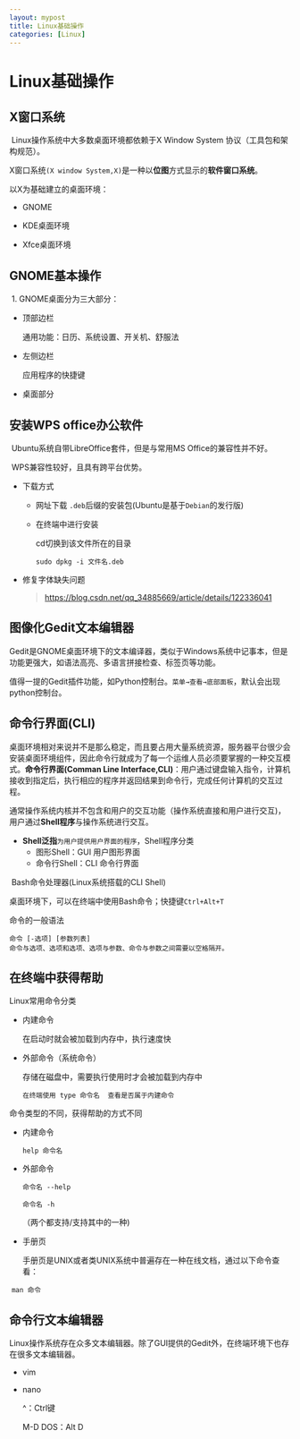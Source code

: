 ```yaml
---
layout: mypost
title: Linux基础操作
categories: [Linux]
---
```


# Linux基础操作

## X窗口系统

​	Linux操作系统中大多数桌面环境都依赖于X  Window System 协议（工具包和架构规范）。

​	X窗口系统`(X window System,X)`是一种以**位图**方式显示的**软件窗口系统**。	

以X为基础建立的桌面环境：

- GNOME

- KDE桌面环境
- Xfce桌面环境

## GNOME基本操作

​	1. GNOME桌面分为三大部分：

- 顶部边栏

  通用功能：日历、系统设置、开关机、舒服法

- 左侧边栏

  应用程序的快捷键

- 桌面部分

  

## 安装WPS office办公软件

​		Ubuntu系统自带LibreOffice套件，但是与常用MS Office的兼容性并不好。

​		WPS兼容性较好，且具有跨平台优势。

- 下载方式

  - 网址下载 `.deb`后缀的安装包(Ubuntu是基于`Debian`的发行版)

  - 在终端中进行安装 

    cd切换到该文件所在的目录

    `sudo dpkg -i 文件名.deb`

- 修复字体缺失问题

  >https://blog.csdn.net/qq_34885669/article/details/122336041

## 图像化Gedit文本编辑器

​	Gedit是GNOME桌面环境下的文本编译器，类似于Windows系统中记事本，但是功能更强大，如语法高亮、多语言拼接检查、标签页等功能。

​	值得一提的Gedit插件功能，如Python控制台。`菜单→查看→底部面板`，默认会出现python控制台。

## 命令行界面(CLI)

​		桌面环境相对来说并不是那么稳定，而且要占用大量系统资源，服务器平台很少会安装桌面环境组件，因此命令行就成为了每一个运维人员必须要掌握的一种交互模式。**命令行界面(Comman Line Interface,CLI)**：用户通过键盘输入指令，计算机接收到指定后，执行相应的程序并返回结果到命令行，完成任何计算机的交互过程。

​		通常操作系统内核并不包含和用户的交互功能（操作系统直接和用户进行交互)，用户通过**Shell程序**与操作系统进行交互。

- **Shell泛指**`为用户提供用户界面的程序`，Shell程序分类
  * 图形Shell：GUI 用户图形界面
  * 命令行Shell：CLI 命令行界面

​	Bash命令处理器(Linux系统搭载的CLI Shell)

​	桌面环境下，可以在终端中使用Bash命令；快捷键`Ctrl+Alt+T`



命令的一般语法

```
命令 [-选项] [参数列表]
命令与选项、选项和选项、选项与参数、命令与参数之间需要以空格隔开。
```

## 在终端中获得帮助

Linux常用命令分类

- 内建命令 

  在启动时就会被加载到内存中，执行速度快

- 外部命令（系统命令）

  存储在磁盘中，需要执行使用时才会被加载到内存中

  ```
  在终端使用 type 命令名  查看是否属于内建命令
  ```

命令类型的不同，获得帮助的方式不同

- 内建命令 

  `help 命令名`

- 外部命令 

  `命令名 --help` 

  `命令名 -h` 

  （两个都支持/支持其中的一种)

- 手册页

  手册页是UNIX或者类UNIX系统中普遍存在一种在线文档，通过以下命令查看：

​		`man 命令`

## 命令行文本编辑器

​	Linux操作系统存在众多文本编辑器。除了GUI提供的Gedit外，在终端环境下也存在很多文本编辑器。

 - vim

 - nano

   ^：Ctrl键

   M-D DOS：Alt D

   